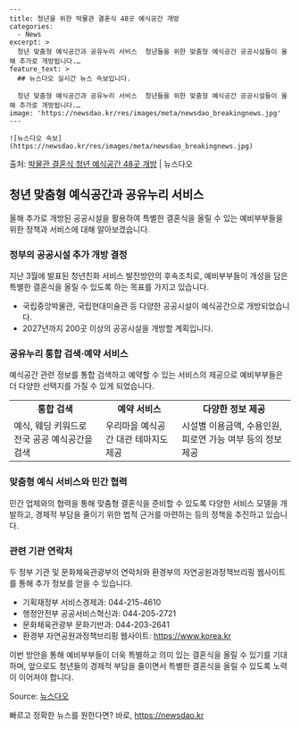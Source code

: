     ---
    title: 청년을 위한 박물관 결혼식 48곳 예식공간 개방
    categories:
      - News
    excerpt: >
      청년 맞춤형 예식공간과 공유누리 서비스  청년들을 위한 맞춤형 예식공간 공공시설들이 올해 추가로 개방됩니다.…
    feature_text: >
      ## 뉴스다오 실시간 뉴스 속보입니다.
    
      청년 맞춤형 예식공간과 공유누리 서비스  청년들을 위한 맞춤형 예식공간 공공시설들이 올해 추가로 개방됩니다.…
    image: 'https://newsdao.kr/res/images/meta/newsdao_breakingnews.jpg'
    ---
    
    ![뉴스다오 속보](https://newsdao.kr/res/images/meta/newsdao_breakingnews.jpg)

<p>출처: <a href="https://newsdao.kr/4455" rel="dofollow">박물관 결혼식 청년 예식공간 48곳 개방</a> | 뉴스다오</p>

<h2 data-ke-size="size26">청년 맞춤형 예식공간과 공유누리 서비스</h2>
<p data-ke-size="size16">올해 추가로 개방된 공공시설을 활용하여 특별한 결혼식을 올릴 수 있는 예비부부들을 위한 정책과 서비스에 대해 알아보겠습니다.</p>

<h3>정부의 공공시설 추가 개방 결정</h3>
<p data-ke-size="size16">지난 3월에 발표된 청년친화 서비스 발전방안의 후속조치로, 예비부부들이 개성을 담은 특별한 결혼식을 올릴 수 있도록 하는 목표를 가지고 있습니다.</p>
<ul>
  <li>국립중앙박물관, 국립현대미술관 등 다양한 공공시설이 예식공간으로 개방되었습니다.</li>
  <li>2027년까지 200곳 이상의 공공시설을 개방할 계획입니다.</li>
</ul>

<h3>공유누리 통합 검색·예약 서비스</h3>
<p data-ke-size="size16">예식공간 관련 정보를 통합 검색하고 예약할 수 있는 서비스의 제공으로 예비부부들은 더 다양한 선택지를 가질 수 있게 되었습니다.</p>
<table>
  <tr>
    <td style="text-align: center; height: 17px;"><b>통합 검색</b></td>
    <td style="text-align: center; height: 17px;"><b>예약 서비스</b></td>
    <td style="text-align: center; height: 17px;"><b>다양한 정보 제공</b></td>
  </tr>
  <tr>
    <td>예식, 웨딩 키워드로 전국 공공 예식공간을 검색</td>
    <td>우리마을 예식공간 대관 테마지도 제공</td>
    <td>시설별 이용금액, 수용인원, 피로연 가능 여부 등의 정보 제공</td>
  </tr>
</table>

<h3>맞춤형 예식 서비스와 민간 협력</h3>
<p data-ke-size="size16">민간 업체와의 협력을 통해 맞춤형 결혼식을 준비할 수 있도록 다양한 서비스 모델을 개발하고, 경제적 부담을 줄이기 위한 법적 근거를 마련하는 등의 정책을 추진하고 있습니다.</p>

<h3>관련 기관 연락처</h3>
<p data-ke-size="size16">두 정부 기관 및 문화체육관광부의 연락처와 환경부의 자연공원과정책브리핑 웹사이트를 통해 추가 정보를 얻을 수 있습니다.</p>
<ul>
  <li>기획재정부 서비스경제과: 044-215-4610</li>
  <li>행정안전부 공공서비스혁신과: 044-205-2721</li>
  <li>문화체육관광부 문화기반과: 044-203-2641</li>
  <li>환경부 자연공원과정책브리핑 웹사이트: <a href="https://https://www.korea.kr">https://www.korea.kr</a></li>
</ul>

<p data-ke-size="size16">이번 방안을 통해 예비부부들이 더욱 특별하고 의미 있는 결혼식을 올릴 수 있기를 기대하며, 앞으로도 청년들의 경제적 부담을 줄이면서 특별한 결혼식을 올릴 수 있도록 노력이 이어져야 합니다.</p>

Source: <a href="https://newsdao.kr/4455">뉴스다오</a> 

빠르고 정확한 뉴스를 원한다면? 바로, <a href="https://newsdao.kr" rel="dofollow">https://newsdao.kr</a>


    
